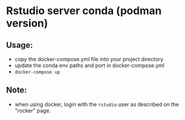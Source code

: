 # Rstudio server conda (podman version)

## Usage:

* copy the docker-compose.yml file into your project directory
* update the conda env paths and port in docker-compose.yml
* `docker-compose up`

## Note:
* when using docker, login with the `rstudio` user as described on the "rocker"
page.
